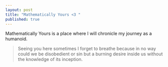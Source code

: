 ```yaml
---
layout: post
title: "Mathematically Yours <3 "
published: true
---
```

Mathematically Yours is a place where I will chronicle my journey as a humanoid. 


>Seeing you here sometimes I forget to breathe because in no way could we be disobedient or sin but a burning desire inside us without the knowledge of its inception.


